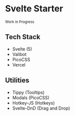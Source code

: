 # Svelte Starter

<small>Work in Progress</small>

## Tech Stack

- Svelte (5)
- Valibot
- PicoCSS
- Vercel

## Utilities

- Tippy (Tooltips)
- Modals (PicoCSS)
- Hotkey-JS (Hotkeys)
- Svelte-DnD (Drag and Drop)

